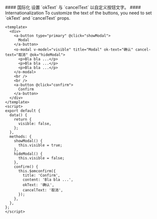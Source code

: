 <cn>
#### 国际化
设置 `okText` 与 `cancelText` 以自定义按钮文字。
</cn>

<us>
#### Internationalization
To customize the text of the buttons, you need to set `okText` and `cancelText` props.
</us>

```vue
<template>
  <div>
    <a-button type="primary" @click="showModal">
      Modal
    </a-button>
    <o-modal v-model="visible" title="Modal" ok-text="确认" cancel-text="取消" @ok="hideModal">
      <p>Bla bla ...</p>
      <p>Bla bla ...</p>
      <p>Bla bla ...</p>
    </o-modal>
    <br />
    <br />
    <a-button @click="confirm">
      Confirm
    </a-button>
  </div>
</template>
<script>
export default {
  data() {
    return {
      visible: false,
    };
  },
  methods: {
    showModal() {
      this.visible = true;
    },
    hideModal() {
      this.visible = false;
    },
    confirm() {
      this.$omconfirm({
        title: 'Confirm',
        content: 'Bla bla ...',
        okText: '确认',
        cancelText: '取消',
      });
    },
  },
};
</script>
```
